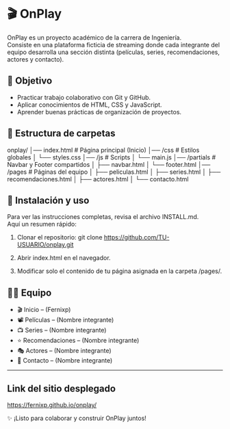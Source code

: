 # 🎬 OnPlay

OnPlay es un proyecto académico de la carrera de Ingeniería.  
Consiste en una plataforma ficticia de streaming donde cada integrante del equipo desarrolla una sección distinta (películas, series, recomendaciones, actores y contacto).

## 🚀 Objetivo
- Practicar trabajo colaborativo con Git y GitHub.
- Aplicar conocimientos de HTML, CSS y JavaScript.
- Aprender buenas prácticas de organización de proyectos.

## 📂 Estructura de carpetas
onplay/
│── index.html                # Página principal (Inicio)
│── /css                      # Estilos globales
│   └── styles.css
│── /js                       # Scripts
│   └── main.js
│── /partials                 # Navbar y Footer compartidos
│   ├── navbar.html
│   └── footer.html
│── /pages                    # Páginas del equipo
│   ├── peliculas.html
│   ├── series.html
│   ├── recomendaciones.html
│   ├── actores.html
│   └── contacto.html

## 📖 Instalación y uso
Para ver las instrucciones completas, revisa el archivo INSTALL.md.  
Aquí un resumen rápido:

1. Clonar el repositorio:
   git clone https://github.com/TU-USUARIO/onplay.git

2. Abrir index.html en el navegador.  
3. Modificar solo el contenido de tu página asignada en la carpeta /pages/.

## 👨‍💻 Equipo
- 🎬 Inicio – (Fernixp)
- 📽 Películas – (Nombre integrante)
- 📺 Series – (Nombre integrante)
- ⭐ Recomendaciones – (Nombre integrante)
- 🎭 Actores – (Nombre integrante)
- 📩 Contacto – (Nombre integrante)

---

## Link del sitio desplegado

https://fernixp.github.io/onplay/

✨ ¡Listo para colaborar y construir OnPlay juntos!
